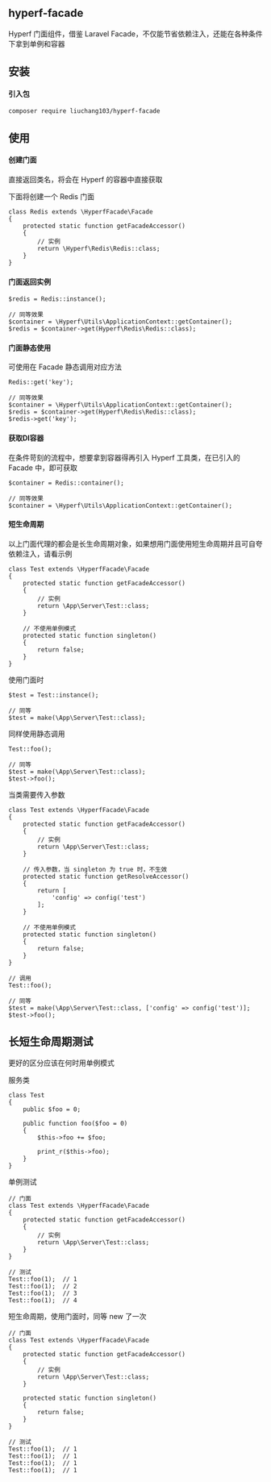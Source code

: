 ## hyperf-facade
Hyperf 门面组件，借鉴 Laravel Facade，不仅能节省依赖注入，还能在各种条件下拿到单例和容器

## 安装

#### 引入包
```
composer require liuchang103/hyperf-facade
```

## 使用

#### 创建门面
直接返回类名，将会在 Hyperf 的容器中直接获取

下面将创建一个 Redis 门面
```
class Redis extends \HyperfFacade\Facade
{
    protected static function getFacadeAccessor()
    {
        // 实例
        return \Hyperf\Redis\Redis::class;
    }
}
```

#### 门面返回实例
```
$redis = Redis::instance();

// 同等效果
$container = \Hyperf\Utils\ApplicationContext::getContainer();
$redis = $container->get(Hyperf\Redis\Redis::class);
```

#### 门面静态使用
可使用在 Facade 静态调用对应方法
```
Redis::get('key');

// 同等效果
$container = \Hyperf\Utils\ApplicationContext::getContainer();
$redis = $container->get(Hyperf\Redis\Redis::class);
$redis->get('key');
```

#### 获取DI容器
在条件苛刻的流程中，想要拿到容器得再引入 Hyperf 工具类，在已引入的 Facade 中，即可获取
```
$container = Redis::container();

// 同等效果
$container = \Hyperf\Utils\ApplicationContext::getContainer();
```

#### 短生命周期
以上门面代理的都会是长生命周期对象，如果想用门面使用短生命周期并且可自夸依赖注入，请看示例
```
class Test extends \HyperfFacade\Facade
{
    protected static function getFacadeAccessor()
    {
        // 实例
        return \App\Server\Test::class;
    }
    
    // 不使用单例模式
    protected static function singleton()
    {
        return false;
    }
}
```
使用门面时
```
$test = Test::instance();

// 同等
$test = make(\App\Server\Test::class);
```
同样使用静态调用
```
Test::foo();

// 同等
$test = make(\App\Server\Test::class);
$test->foo();
```
当类需要传入参数
```
class Test extends \HyperfFacade\Facade
{
    protected static function getFacadeAccessor()
    {
        // 实例
        return \App\Server\Test::class;
    }
    
    // 传入参数，当 singleton 为 true 时，不生效
    protected static function getResolveAccessor()
    {
        return [
            'config' => config('test')
        ];
    }
    
    // 不使用单例模式
    protected static function singleton()
    {
        return false;
    }
}

// 调用
Test::foo();

// 同等
$test = make(\App\Server\Test::class, ['config' => config('test')];
$test->foo();
```

## 长短生命周期测试
更好的区分应该在何时用单例模式

服务类
```
class Test
{
    public $foo = 0;
    
    public function foo($foo = 0)
    {
        $this->foo += $foo;
        
        print_r($this->foo);
    }
}

```
单例测试
```
// 门面
class Test extends \HyperfFacade\Facade
{
    protected static function getFacadeAccessor()
    {
        // 实例
        return \App\Server\Test::class;
    }
}

// 测试
Test::foo(1);  // 1 
Test::foo(1);  // 2
Test::foo(1);  // 3 
Test::foo(1);  // 4 
```
短生命周期，使用门面时，同等 new 了一次
```
// 门面
class Test extends \HyperfFacade\Facade
{
    protected static function getFacadeAccessor()
    {
        // 实例
        return \App\Server\Test::class;
    }
    
    protected static function singleton()
    {
        return false;
    }
}

// 测试
Test::foo(1);  // 1 
Test::foo(1);  // 1
Test::foo(1);  // 1 
Test::foo(1);  // 1 
```
